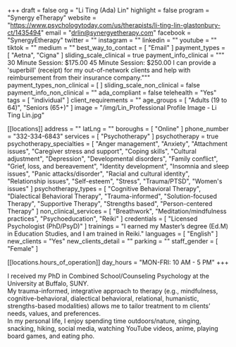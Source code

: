 +++
draft = false
org = "Li Ting (Ada) Lin"
highlight = false
program = "Synergy eTherapy"
website = "https://www.psychologytoday.com/us/therapists/li-ting-lin-glastonbury-ct/1435494"
email = "drlin@synergyetherapy.com"
facebook = "SynergyEtherapy"
twitter = ""
instagram = ""
linkedin = ""
youtube = ""
tiktok = ""
medium = ""
best_way_to_contact = [ "Email" ]
payment_types = [ "Aetna", "Cigna" ]
sliding_scale_clinical = true
payment_info_clinical = """
30 Minute Session: $175.00
45 Minute Session: $250.00
I can provide a 'superbill' (receipt) for my out-of-network clients and help with reimbursement from their insurance company."""
payment_types_non_clinical = [ ]
sliding_scale_non_clinical = false
payment_info_non_clinical = ""
ada_compliant = false
telehealth = "Yes"
tags = [ "individual" ]
client_requirements = ""
age_groups = [ "Adults (19 to 64)", "Seniors (65+)" ]
image = "/img/Lin_Professional Profile Image - Li Ting Lin.jpg"

[[locations]]
address = ""
latLng = ""
boroughs = [ "Online" ]
phone_number = "332-334-6843"
services = [ "Psychotherapy" ]
psychotherapy = true
psychotherapy_specialties = [
  "Anger management",
  "Anxiety",
  "Attachment issues",
  "Caregiver stress and support",
  "Coping skills",
  "Cultural adjustment",
  "Depression",
  "Developmental disorders",
  "Family conflict",
  "Grief, loss, and bereavement",
  "Identity development",
  "Insomnia and sleep issues",
  "Panic attacks/disorder",
  "Racial and cultural identity",
  "Relationship issues",
  "Self-esteem",
  "Stress",
  "Trauma/PTSD",
  "Women's issues"
]
psychotherapy_types = [
  "Cognitive Behavioral Therapy",
  "Dialectical Behavioral Therapy",
  "Trauma-informed",
  "Solution-focused Therapy",
  "Supportive Therapy",
  "Strengths based",
  "Person-centered Therapy"
]
non_clinical_services = [
  "Breathwork",
  "Meditation/mindfulness practices",
  "Psychoeducation",
  "Reiki"
]
credentials = [ "Licensed Psychologist (PhD/PsyD)" ]
trainings = "I earned my Master’s degree (Ed.M) in Education Studies, and I am trained in Reiki."
languages = [ "English" ]
new_clients = "Yes"
new_clients_detail = ""
parking = ""
staff_gender = [ "Female" ]

  [[locations.hours_of_operation]]
  day_hours = "MON-FRI: 10 AM - 5 PM"
+++

I received my PhD in Combined School/Counseling Psychology at the University at Buffalo, SUNY. <br>
My trauma-informed, integrative approach to therapy (e.g., mindfulness, cognitive-behavioral, dialectical behavioral, relational, humanistic, strengths-based modalities) allows me to tailor treatment to m clients’ needs, values, and preferences. <br>
In my personal life, I enjoy spending time outdoors/nature, singing, snacking, hiking, social media, watching YouTube videos, anime, playing board games, and eating pho. <br>
